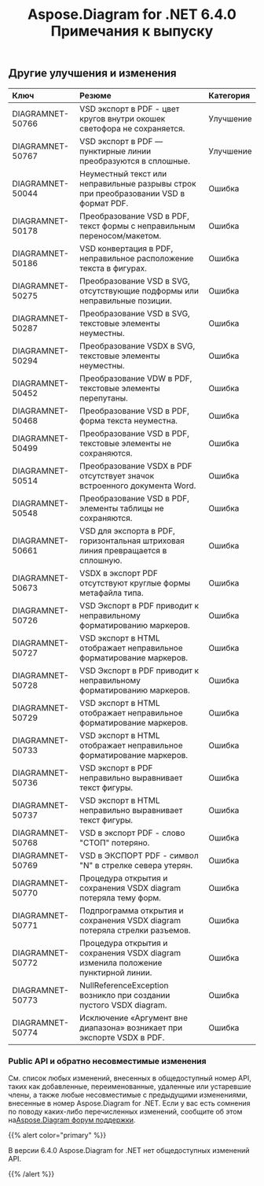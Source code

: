 ﻿---
title: Aspose.Diagram for .NET 6.4.0 Примечания к выпуску
type: docs
weight: 80
url: /ru/net/aspose-diagram-for-net-6-4-0-release-notes/
---
## **Другие улучшения и изменения**

|**Ключ** |**Резюме** |**Категория** |
|:- |:- |:- |
|DIAGRAMNET-50766 | VSD экспорт в PDF - цвет кругов внутри окошек светофора не сохраняется.| Улучшение|
|DIAGRAMNET-50767 | VSD экспорт в PDF — пунктирные линии преобразуются в сплошные.| Улучшение|
|DIAGRAMNET-50044 | Неуместный текст или неправильные разрывы строк при преобразовании VSD в формат PDF.| Ошибка|
|DIAGRAMNET-50178 | Преобразование VSD в PDF, текст формы с неправильным переносом/макетом.| Ошибка|
|DIAGRAMNET-50186 | VSD конвертация в PDF, неправильное расположение текста в фигурах.| Ошибка|
|DIAGRAMNET-50275 | Преобразование VSD в SVG, отсутствующие подформы или неправильные позиции.| Ошибка|
|DIAGRAMNET-50287 | Преобразование VSD в SVG, текстовые элементы неуместны.| Ошибка|
|DIAGRAMNET-50294 | Преобразование VSDX в SVG, текстовые элементы неуместны.| Ошибка|
|DIAGRAMNET-50452 | Преобразование VDW в PDF, текстовые элементы перепутаны.| Ошибка|
|DIAGRAMNET-50468 | Преобразование VSD в PDF, форма текста неуместна.| Ошибка|
|DIAGRAMNET-50499 | Преобразование VSD в PDF, текстовые элементы не сохраняются.| Ошибка|
|DIAGRAMNET-50514 | Преобразование VSDX в PDF отсутствует значок встроенного документа Word.| Ошибка|
|DIAGRAMNET-50548 |Преобразование VSD в PDF, элементы таблицы не сохраняются.| Ошибка|
|DIAGRAMNET-50661 | VSD для экспорта в PDF, горизонтальная штриховая линия превращается в сплошную.| Ошибка|
|DIAGRAMNET-50673 | VSDX в экспорт PDF отсутствуют круглые формы метафайла типа.| Ошибка|
|DIAGRAMNET-50726 | VSD Экспорт в PDF приводит к неправильному форматированию маркеров.| Ошибка|
|DIAGRAMNET-50727 | VSD экспорт в HTML отображает неправильное форматирование маркеров.| Ошибка|
|DIAGRAMNET-50728 | VSD Экспорт в PDF приводит к неправильному форматированию маркеров.| Ошибка|
|DIAGRAMNET-50729 | VSD экспорт в HTML отображает неправильное форматирование маркеров.| Ошибка|
|DIAGRAMNET-50733 | VSD экспорт в HTML отображает неправильное форматирование маркеров.| Ошибка|
|DIAGRAMNET-50736 | VSD экспорт в PDF неправильно выравнивает текст фигуры.| Ошибка|
|DIAGRAMNET-50737 | VSD экспорт в HTML неправильно выравнивает текст фигуры.| Ошибка|
|DIAGRAMNET-50768 | VSD в экспорт PDF - слово "СТОП" потеряно.| Ошибка|
|DIAGRAMNET-50769 | VSD в ЭКСПОРТ PDF - символ "N" в стрелке севера утерян.| Ошибка|
|DIAGRAMNET-50770 | Процедура открытия и сохранения VSDX diagram потеряла тему форм.| Ошибка|
|DIAGRAMNET-50771 | Подпрограмма открытия и сохранения VSDX diagram потеряла стрелки разъемов.| Ошибка|
|DIAGRAMNET-50772 |Процедура открытия и сохранения VSDX diagram изменила положение пунктирной линии.| Ошибка|
|DIAGRAMNET-50773 | NullReferenceException возникло при создании пустого VSDX diagram.| Ошибка|
|DIAGRAMNET-50774 | Исключение «Аргумент вне диапазона» возникает при экспорте VSDX в PDF.| Ошибка|
### **Public API и обратно несовместимые изменения**
См. список любых изменений, внесенных в общедоступный номер API, таких как добавленные, переименованные, удаленные или устаревшие члены, а также любые несовместимые с предыдущими изменениями, внесенные в номер Aspose.Diagram for .NET. Если у вас есть сомнения по поводу каких-либо перечисленных изменений, сообщите об этом на[Aspose.Diagram форум поддержки](https://forum.aspose.com/c/diagram/17).

{{% alert color="primary" %}} 

В версии 6.4.0 Aspose.Diagram for .NET нет общедоступных изменений API.

{{% /alert %}}
